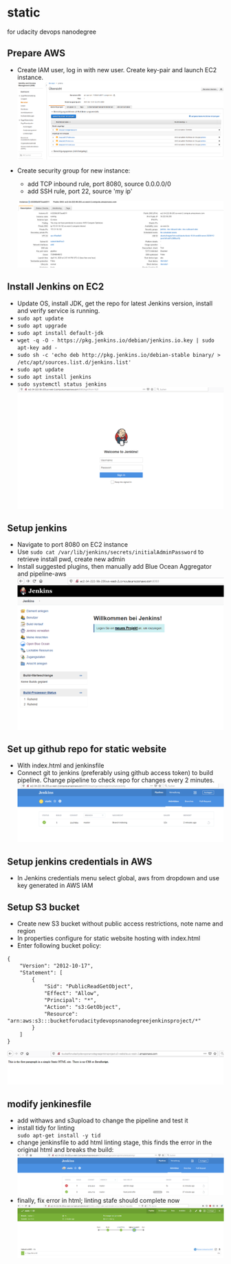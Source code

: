 # static
for udacity devops nanodegree

## Prepare AWS 
- Create IAM user, log in with new user. Create key-pair and launch EC2 instance.
  ![img1](data/screenshot-01.png)
  
- Create security group for new instance:  
  - add TCP inbound rule, port 8080, source 0.0.0.0/0
  - add SSH rule, port 22, source 'my ip'

  ![img2](data/screenshot-02.png)

## Install Jenkins on EC2
- Update OS, install JDK, get the repo for latest Jenkins version, install and verify service is running.
- `sudo apt update`
- `sudo apt upgrade`
- `sudo apt install default-jdk`
- `wget -q -O - https://pkg.jenkins.io/debian/jenkins.io.key | sudo apt-key add -`
- `sudo sh -c 'echo deb http://pkg.jenkins.io/debian-stable binary/ > /etc/apt/sources.list.d/jenkins.list'`
- `sudo apt update`
- `sudo apt install jenkins`
- `sudo systemctl status jenkins`
  ![img3](data/screenshot-03.png)
## Setup jenkins
- Navigate to port 8080 on EC2 instance
- Use `sudo cat /var/lib/jenkins/secrets/initialAdminPassword` to retrieve install pwd, create new admin
- Install suggested plugins, then manually add Blue Ocean Aggregator and pipeline-aws
  ![img4](data/screenshot-04.png)

## Set up github repo for static website
- With index.html and jenkinsfile
- Connect git to jenkins (preferably using github access token) to build pipeline. Change pipeline to check repo for changes every 2 minutes.
  ![img5](data/screenshot-05.png)
## Setup jenkins credentials in AWS
- In Jenkins credentials menu select global, aws from dropdown and use key generated in AWS IAM
  
## Setup S3 bucket
- Create new S3 bucket without public access restrictions, note name and region
- In properties configure for static website hosting with index.html
- Enter following bucket policy:
```
{
    "Version": "2012-10-17",
    "Statement": [
        {
            "Sid": "PublicReadGetObject",
            "Effect": "Allow",
            "Principal": "*",
            "Action": "s3:GetObject",
            "Resource": "arn:aws:s3:::bucketforudacitydevopsnanodegreejenkinsproject/*"
        }
    ]
}
```
  ![img6](data/screenshot-06.png)

## modify jenkinesfile
- add withaws and s3upload to change the pipeline and test it
- install tidy for linting  
`sudo apt-get install -y tid`
- change jenkinsfile to add html linting stage, this finds the error in the original html and breaks the build:  
![img7](data/screenshot-07.png)
- finally, fix error in html; linting stafe should complete now  
![img8](data/screenshot-08.png)


